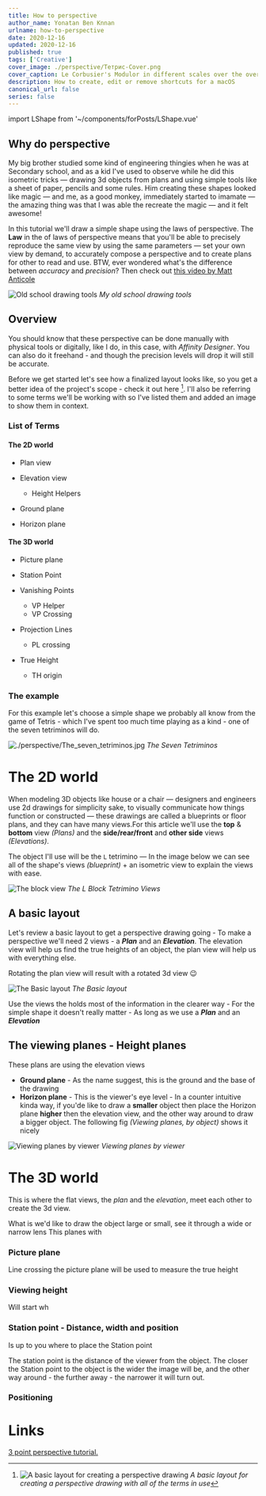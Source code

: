 ```yaml
---
title: How to perspective
author_name: Yonatan Ben Knnan
urlname: how-to-perspective
date: 2020-12-16
updated: 2020-12-16
published: true
tags: ['Creative']
cover_image: ./perspective/Тетрис-Cover.png
cover_caption: Le Corbusier's Modulor in different scales over the over 
description: How to create, edit or remove shortcuts for a macOS
canonical_url: false
series: false
---
```

import LShape from '~/components/forPosts/LShape.vue'

<LShape/>

## Why do perspective

My big brother studied some kind of engineering thingies when he was at Secondary school, and as a kid I've used to observe while he did this isometric tricks — drawing 3d objects from plans and using simple tools like a sheet of paper, pencils and some rules. Him creating these shapes looked like magic — and me, as a good monkey, immediately started to imamate — the amazing thing was that I was able the recreate the magic — and it felt awesome!

In this tutorial we'll draw a simple shape using the laws of perspective. The **Law** in the of laws of perspective means that you'll be able to precisely reproduce the same view by using the same parameters — set your own view by demand, to accurately compose a perspective and to create plans for other to read and use. BTW, ever wondered what's the difference between *accuracy* and *precision*? Then check out [this video by Matt Anticole](https://youtu.be/hRAFPdDppzs)


![Old school drawing tools](./perspective/Screen_Shot_2020-08-03_at_7.24.57_PM.png)
*My old school drawing tools*

## Overview

You should know that these perspective can be done manually with physical tools or digitally, like I do, in this case, with *Affinity Designer*. You can also do it freehand - and though the precision levels will drop it will still be accurate.

Before we get started let's see how a finalized layout looks like, so you get a better idea of the project's scope - check it out here [^fig-layout-and-terms]. I'll also be referring to some terms we'll be working with so I've listed them and added an image to show them in context.

### **List of Terms**

#### The 2D world

- Plan view
- Elevation view
  
    - Height Helpers

- Ground plane
- Horizon plane

#### The 3D world

- Picture plane
- Station Point
- Vanishing Points
  
    - VP Helper
    - VP Crossing

- Projection Lines
  
    - PL crossing

- True Height
  
    - TH origin
### **The example**

For this example let's choose a simple shape we probably all know from the game of Tetris - which I've spent too much time playing as a kind - one of the seven tetriminos will do.

![./perspective/The_seven_tetriminos.jpg](./perspective/The_seven_tetriminos.jpg)
*The Seven Tetriminos*

# The 2D world

When modeling 3D objects like house or a chair — designers and engineers use 2d drawings for simplicity sake, to visually communicate how things function or constructed — these drawings are called a blueprints or floor plans, and they can have many views.For this article we'll use the **top** & **bottom** view *(Plans)* and the **side/rear/front** and **other side** views *(Elevations)*. 

The object I'll use will be the `L` tetrimino — In the image below we can see all of the shape's views *(blueprint)* + an isometric view to explain the views with ease.  

![The block view](./perspective/L_block_views.png)
*The L Block Tetrimino Views*

## A basic layout

Let's review a basic layout to get a perspective drawing going -  To make a perspective we'll need 2 views - a ***Plan*** and an ***Elevation***. The elevation view will help us find the true heights of an object, the plan view will help us with everything else.

Rotating the plan view will result with a rotated 3d view 😉

![The Basic layout](./perspective/Basic_layout.jpg)
*The Basic layout*

Use the views the holds most of the information in the clearer way - For the simple shape it doesn't really matter - As long as we use a ***Plan*** and an ***Elevation***

## The viewing planes - Height planes

These plans are using the elevation views

- **Ground plane** - As the name suggest, this is the ground and the base of the drawing
- **Horizon plane** - This is the viewer's eye level - In a counter intuitive kinda way, if you'de like to draw a **smaller** object then place the Horizon plane **higher** then the elevation view, and the other way around to draw a bigger object. The following fig *(Viewing planes, by object)* shows it nicely

![Viewing planes by viewer](./perspective/Viewing_planes_by_viewer.jpg)
*Viewing planes by viewer*

# The 3D world

This is where the flat views, the *plan* and the *elevation*, meet each other to create the 3d view. 

What is we'd like to draw the object large or small, see it through a wide or narrow lens This planes with 

### Picture plane

Line crossing the picture plane will be used to measure the true height

### Viewing height

Will start wh

### Station point - Distance, width and position

Is up to you where to place the Station point 

The station point is the distance of the viewer from the object. The closer the Station point to the object is the wider the image will be, and the other way around - the further away - the narrower it will turn out.

### Positioning

# Links

[3 point perspective tutorial.](http://www.automotiveillustrations.com/tutorials/drawing-3-point-perspective.html)


[^fig-layout-and-terms]: ![A basic layout for creating a perspective drawing](./perspective/The_terms.jpg) *A basic layout for creating a perspective drawing with all of the terms in use*
